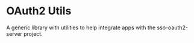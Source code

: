 # OAuth2 Utils

A generic library with utilities to help integrate apps with the sso-oauth2-server project.